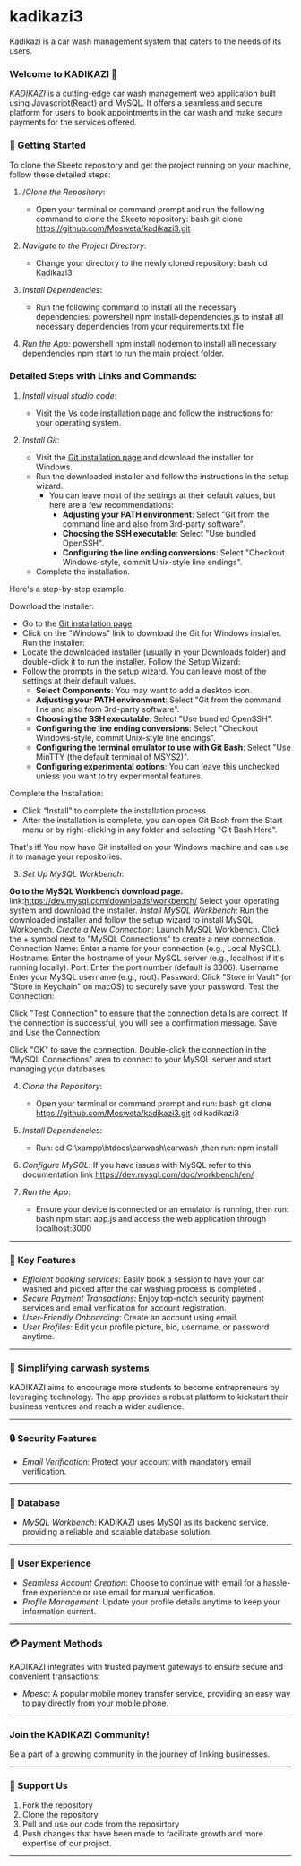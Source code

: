 # kadikazi3
 Kadikazi is a car wash management system that caters to the needs of its users.
 ### Welcome to KADIKAZI 🦟



*KADIKAZI* is a cutting-edge car wash management web application built using Javascript(React) and MySQL. It offers a seamless and secure platform for users to book appointments in the car wash and make secure payments for the services offered.


### 🚀 Getting Started

To clone the Skeeto repository and get the project running on your machine, follow these detailed steps:

1. /*Clone the Repository*:
   - Open your terminal or command prompt and run the following command to clone the Skeeto repository:
   bash
   git clone https://github.com/Mosweta/kadikazi3.git
   
2. *Navigate to the Project Directory*:
   - Change your directory to the newly cloned repository:
   bash
   cd Kadikazi3
   
3. *Install Dependencies*:
   - Run the following command to install all the necessary dependencies:
  powershell
npm install-dependencies.js to install all necessary dependencies from your requirements.txt file

4. *Run the App*:
powershell
npm install nodemon to install all necessary dependencies
npm start to run the main project folder.
   
   
### Detailed Steps with Links and Commands:

1. *Install visual studio code*:
   - Visit the [Vs code installation page](//https://code.visualstudio.com/download) and follow the instructions for your operating system.
  
2. *Install Git*:
   - Visit the [Git installation page](https://git-scm.com/book/en/v2/Getting-Started-Installing-Git) and download the installer for Windows.
   - Run the downloaded installer and follow the instructions in the setup wizard.
     - You can leave most of the settings at their default values, but here are a few recommendations:
       - **Adjusting your PATH environment**: Select "Git from the command line and also from 3rd-party software".
       - **Choosing the SSH executable**: Select "Use bundled OpenSSH".
       - **Configuring the line ending conversions**: Select "Checkout Windows-style, commit Unix-style line endings".
   - Complete the installation.

Here's a step-by-step example:

Download the Installer:
   - Go to the [Git installation page](https://git-scm.com/book/en/v2/Getting-Started-Installing-Git).
   - Click on the "Windows" link to download the Git for Windows installer.
Run the Installer:
   - Locate the downloaded installer (usually in your Downloads folder) and double-click it to run the installer.
Follow the Setup Wizard:
   - Follow the prompts in the setup wizard. You can leave most of the settings at their default values.
     - **Select Components**: You may want to add a desktop icon.
     - **Adjusting your PATH environment**: Select "Git from the command line and also from 3rd-party software".
     - **Choosing the SSH executable**: Select "Use bundled OpenSSH".
     - **Configuring the line ending conversions**: Select "Checkout Windows-style, commit Unix-style line endings".
     - **Configuring the terminal emulator to use with Git Bash**: Select "Use MinTTY (the default terminal of MSYS2)".
     - **Configuring experimental options**: You can leave this unchecked unless you want to try experimental features.

Complete the Installation:
   - Click "Install" to complete the installation process.
   - After the installation is complete, you can open Git Bash from the Start menu or by right-clicking in any folder and selecting "Git Bash Here".

That's it! You now have Git installed on your Windows machine and can use it to manage your repositories.
     

3. *Set Up MySQL Workbench*:

**Go to the MySQL Workbench download page.**
link:https://dev.mysql.com/downloads/workbench/
Select your operating system and download the installer.
*Install MySQL Workbench*:
Run the downloaded installer and follow the setup wizard to install MySQL Workbench.
*Create a New Connection*:
Launch MySQL Workbench.
Click the + symbol next to "MySQL Connections" to create a new connection.
Connection Name: Enter a name for your connection (e.g., Local MySQL).
Hostname: Enter the hostname of your MySQL server (e.g., localhost if it's running locally).
Port: Enter the port number (default is 3306).
Username: Enter your MySQL username (e.g., root).
Password: Click "Store in Vault" (or "Store in Keychain" on macOS) to securely save your password.
Test the Connection:

Click "Test Connection" to ensure that the connection details are correct.
If the connection is successful, you will see a confirmation message.
Save and Use the Connection:

Click "OK" to save the connection.
Double-click the connection in the "MySQL Connections" area to connect to your MySQL server and start managing your databases

4. *Clone the Repository*:
   - Open your terminal or command prompt and run:
   bash
   git clone https://github.com/Mosweta/kadikazi3.git
   cd kadikazi3
   

5. *Install Dependencies*:
   - Run:
   cd C:\xampp\htdocs\carwash\carwash ,then run:
npm install

   
6. *Configure MySQL*:
   If you have issues with MySQL refer to this documentation link https://dev.mysql.com/doc/workbench/en/
   
7. *Run the App*:
   - Ensure your device is connected or an emulator is running, then run:
   bash
   npm start app.js and access the web application through localhost:3000
   

---

### 🌟 Key Features

- *Efficient booking services*: Easily book a session to have your car washed and picked after the car washing process is completed .
- *Secure Payment Transactions*: Enjoy top-notch security payment services and email verification for account registration.
- *User-Friendly Onboarding*: Create an account using  email. 
- *User Profiles*: Edit your profile picture, bio, username, or password anytime.



---

### 🚀 Simplifying carwash systems

KADIKAZI aims to encourage more students to become entrepreneurs by leveraging technology. The app provides a robust platform to kickstart their business ventures and reach a wider audience.



---

### 🔒 Security Features
- *Email Verification*: Protect your account with mandatory email verification.

---

### 🔄 Database

- *MySQL Workbench*: KADIKAZI uses MySQl as its backend service, providing a reliable and scalable database solution.

---

### 📱 User Experience

- *Seamless Account Creation*: Choose to continue with email for a hassle-free experience or use email for manual verification.
- *Profile Management*: Update your profile details anytime to keep your information current.
---

### 💳 Payment Methods

KADIKAZI integrates with trusted payment gateways to ensure secure and convenient transactions:



- *Mpesa*: A popular mobile money transfer service, providing an easy way to pay directly from your mobile phone.



---

### Join the KADIKAZI Community!

Be a part of a growing community in the journey of linking businesses. 

---

### 📣 Support Us
1. Fork the repository
2. Clone the repository
3. Pull and use our code from the reposirtory
4. Push changes that have been made to facilitate growth and more expertise of our project.


---
